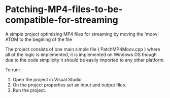 Patching-MP4-files-to-be-compatible-for-streaming
=================================================

A simple project optimizing MP4 files for streaming by moving the 'moov' ATOM to the begining of the file

The project consists of one main simple file ( PatchMP4Moov.cpp ) where all of the logic is implemented, it is 
implemented on Windows OS though due to the code simplicity it should be easily imported to any other platform.

To run:<br /> 
1. Open the project in Visual Studio<br />
2. On the project properties set an input and output files.
3. Run the project.

